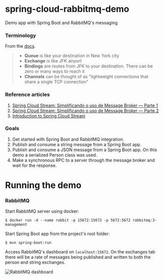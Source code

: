 # spring-cloud-rabbitmq-demo
Demo app with Spring Boot and RabbitMQ's messaging

### Terminology
From the [docs](https://www.rabbitmq.com/tutorials/amqp-concepts.html).
 
> * **Queue** is like your destination in New York city
> * **Exchange** is like JFK airport
> * **Bindings** are routes from JFK to your destination. There can be zero or many ways to reach it
> * **Channels** can be thought of as "lightweight connections that share a single TCP connection"

### Reference articles
1. [Spring Cloud Stream: Simplificando o uso de Message Broker — Parte 1](https://medium.com/@jvoliveiran/spring-cloud-stream-simplificando-o-uso-de-message-broker-71f1731f5f5)
2. [Spring Cloud Stream: Simplificando o uso de Message Broker — Parte 2](https://medium.com/@jvoliveiran/spring-cloud-stream-simplificando-o-uso-de-message-broker-parte-2-e82d02e1371c)
3. [Introduction to Spring Cloud Stream](https://www.baeldung.com/spring-cloud-stream)

### Goals
1. Get started with Spring Boot and RabbitMQ integration.
2. Publish and consume a string message from a Spring Boot app.
3. Publish and consume a JSON message from a Spring Boot app. On this demo a serialized Person class was used.
4. Make a synchronous RPC to a server through the message broker and wait for the response.

# Running the demo

### RabbitMQ
Start RabbitMQ server using docker:
```
$ docker run -d --name rabbit -p 15672:15672 -p 5672:5672 rabbitmq:3-management
```

Start Spring Boot app from the project's root folder:
```
$ mvn spring-boot:run
```

Access RabbitMQ's dashboard on `localhost:15672`. On the exchanges tab there will be a rate of messages being published and written to both the person and string exchanges.

![RabbitMQ dashboard](https://i.imgur.com/n1x7G2c.jpg)
